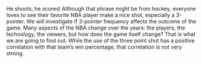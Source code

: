 <title> Project Description </title>

He shoots, he scores! Although that phrase might be from hockey, everyone loves to see their favorite NBA player make a nice shot, especially a 3-pointer. We will investigate if 3-pointer frequency affects the outcome of the game. Many aspects of the NBA change over the years: the players, the technology, the viewers, but how does the game itself change? That is what we are going to find out. While the use of the three point shot has a positive correlation with that team’s win percentage, that correlation is not very strong.
